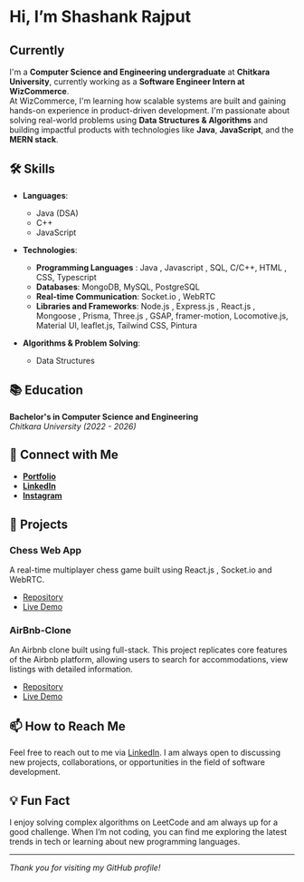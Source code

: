# Hi, I’m Shashank Rajput

## Currently

I'm a **Computer Science and Engineering undergraduate** at **Chitkara University**, currently working as a **Software Engineer Intern at WizCommerce**.  
At WizCommerce, I'm learning how scalable systems are built and gaining hands-on experience in product-driven development.
I'm passionate about solving real-world problems using **Data Structures & Algorithms** and building impactful products with technologies like **Java**, **JavaScript**, and the **MERN stack**.


## 🛠 Skills

- **Languages**:
  - Java (DSA)
  - C++
  - JavaScript

- **Technologies**:
  - **Programming Languages** : Java , Javascript , SQL, C/C++, HTML , CSS, Typescript
  - **Databases**: MongoDB, MySQL, PostgreSQL
  - **Real-time Communication**: Socket.io , WebRTC
  - **Libraries and Frameworks**: Node.js , Express.js , React.js , Mongoose , Prisma, Three.js , GSAP, framer-motion, Locomotive.js, Material UI, leaflet.js,  Tailwind CSS, Pintura

- **Algorithms & Problem Solving**:
  - Data Structures

## 📚 Education

**Bachelor's in Computer Science and Engineering**  
_Chitkara University (2022 - 2026)_

## 🔗 Connect with Me

- **[Portfolio](https://rajputshashank.is-a.dev)**
- **[LinkedIn](https://www.linkedin.com/in/rajputshashank)**
- **[Instagram](https://www.instagram.com/rajputshashank_/)**

<!-- ## 📈 GitHub Stats

![Shashank's GitHub stats](https://github-readme-stats.vercel.app/api?username=rajputshashank003&show_icons=true&theme=radical)

![Top Langs](https://github-readme-stats.vercel.app/api/top-langs/?username=rajputshashank003&layout=compact&theme=radical) -->

## 🚀 Projects

### Chess Web App
A real-time multiplayer chess game built using React.js , Socket.io and WebRTC.
- [Repository](https://github.com/rajputshashank003/Chess.v.0.2.1)
- [Live Demo](https://chessv.netlify.app/)

### AirBnb-Clone
An Airbnb clone built using full-stack. This project replicates core features of the Airbnb platform, allowing users to search for accommodations, view listings with detailed information.
- [Repository](https://github.com/rajputshashank003/Airbnb-MajorProject)
- [Live Demo](https://1airbnb.vercel.app)

<!-- Add more projects as needed -->

## 📫 How to Reach Me

Feel free to reach out to me via [LinkedIn](https://www.linkedin.com/in/rajputshashank). I am always open to discussing new projects, collaborations, or opportunities in the field of software development.

## 💡 Fun Fact

I enjoy solving complex algorithms on LeetCode and am always up for a good challenge. When I’m not coding, you can find me exploring the latest trends in tech or learning about new programming languages.

---

_Thank you for visiting my GitHub profile!_

<!-- You can add a footer with icons linking to your social profiles or email -->
